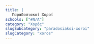 ```yaml
---
title: |
   Παραδοσιακοί Χοροί
schools: ["#N/A"]
category: "Χορός"
slugSubcategory: "paradosiakoi-xoroi"
slugCategory: "xoros"
---
```


